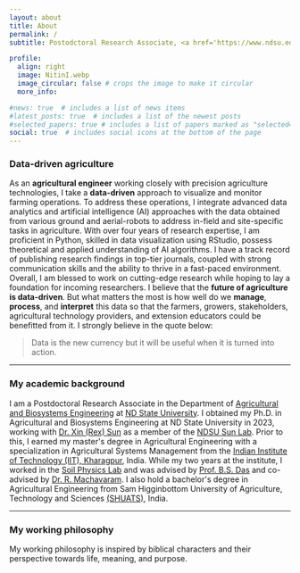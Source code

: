 ```yaml
---
layout: about
title: About
permalink: /
subtitle: Postodctoral Research Associate, <a href='https://www.ndsu.edu/'>ND State University</a>. 1231 Ladd Hall, Albrecht Blvd., Fargo, ND 58102, USA

profile:
  align: right
  image: NitinI.webp
  image_circular: false # crops the image to make it circular
  more_info:

#news: true  # includes a list of news items
#latest_posts: true  # includes a list of the newest posts
#selected_papers: true # includes a list of papers marked as "selected={true}"
social: true  # includes social icons at the bottom of the page
---
```


### **Data-driven** agriculture

As an **agricultural engineer** working closely with precision agriculture technologies, I take a **data-driven** approach to visualize and monitor farming operations. To address these operations, I integrate advanced data analytics and artificial intelligence (AI) approaches with the data obtained from various ground and aerial-robots to address in-field and site-specific tasks in agriculture. With over four years of research expertise, I am proficient in Python, skilled in data visualization using RStudio, possess theoretical and applied understanding of AI algorithms. I have a track record of publishing research findings in top-tier journals, coupled with strong communication skills and the ability to thrive in a fast-paced environment. Overall, I am blessed to work on cutting-edge research while hoping to lay a foundation for incoming researchers. I believe that the **future of agriculture is data-driven**. But what matters the most is how well do we **manage**, **process**, and **interpret** this data so that the farmers, growers, stakeholders, agricultural technology providers, and extension educators could be benefitted from it. I strongly believe in the quote below:

> Data is the new currency but it will be useful when it is turned into action.

---

### My **academic** background

I am a Postdoctoral Research Associate in the Department of [Agricultural and Biosystems Engineering](https://www.ndsu.edu/aben/) at [ND State University](https://www.ndsu.edu/). I obtained my Ph.D. in Agricultural and Biosystems Engineering at ND State University in 2023, working with [Dr. Xin (Rex) Sun](https://www.ndsu.edu/aben/faculty_staff/dr_xin_rex_sun/) as a member of the [NDSU Sun Lab](https://sites.google.com/view/ndsusunslab). Prior to this, I earned my master's degree in Agricultural Engineering with a specialization in Agricultural Systems Management from the [Indian Institute of Technology (IIT), Kharagpur](https://www.iitkgp.ac.in/), India. While my two years at the institute, I worked in the [Soil Physics Lab](https://www.iitkgp.ac.in/department/AG/faculty/ag-bsdas) and was advised by [Prof. B.S. Das](https://scholar.google.co.in/citations?hl=en&user=oEvfFMYAAAAJ&view_op=list_works&sortby=pubdate) and co-advised by [Dr. R. Machavaram](https://sites.google.com/site/rajendramachavaram/). I also hold a bachelor's degree in Agricultural Engineering from Sam Higginbottom University of Agriculture, Technology and Sciences [(SHUATS)](https://shuats.edu.in/), India.

---

### My working **philosophy**

My working philosophy is inspired by biblical characters and their perspective towards life, meaning, and purpose. 
